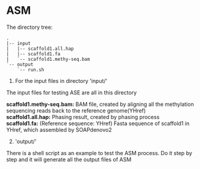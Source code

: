 ASM
===

The directory tree:

```
.
|-- input
|   |-- scaffold1.all.hap
|   |-- scaffold1.fa
|   `-- scaffold1.methy-seq.bam
`-- output
    `-- run.sh 

```

1. For the input files in directory 'input/'

The input files for testing ASE are all in this directory

__scaffold1.methy-seq.bam:__ BAM file, created by aligning all the methylation sequencing reads back to the reference genome(YHref)   
__scaffold1.all.hap:__ Phasing result, created by phasing process    
__scaffold1.fa:__ (Reference sequence: YHref) Fasta sequence of scaffold1 in YHref, which assembled by SOAPdenovo2

2. 'output/'

There is a shell script as an example to test the ASM process.
Do it step by step and it will generate all the output files of ASM

